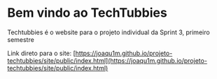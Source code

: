 # Bem vindo ao TechTubbies
Techtubbies é o website para o projeto individual da Sprint 3, primeiro semestre

Link direto para o site: [https://joaqu1m.github.io/projeto-techtubbies/site/public/index.html](https://joaqu1m.github.io/projeto-techtubbies/site/public/index.html)
